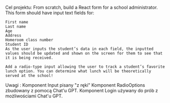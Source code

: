Cel projektu:
    From scratch, build a React form for a school administrator. This form should have input text fields for:

    First name
    Last name
    Age
    Address
    Homeroom class number
    Student ID
    As the user inputs the student’s data in each field, the inputted values should be updated and shown on the screen for them to see that it is being received.

    Add a radio-type input allowing the user to track a student’s favorite lunch option. You can determine what lunch will be theoretically served at the school!

Uwagi :
Komponent Input pisany "z ręki"
Komponent RadioOptions zbudowany z pomocą Chat'u GPT.
Komponent Login używany do prób z możliwościami Chat'u GPT. 